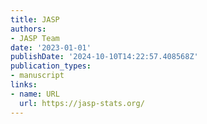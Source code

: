 ```yaml
---
title: JASP
authors:
- JASP Team
date: '2023-01-01'
publishDate: '2024-10-10T14:22:57.408568Z'
publication_types:
- manuscript
links:
- name: URL
  url: https://jasp-stats.org/
---
```

